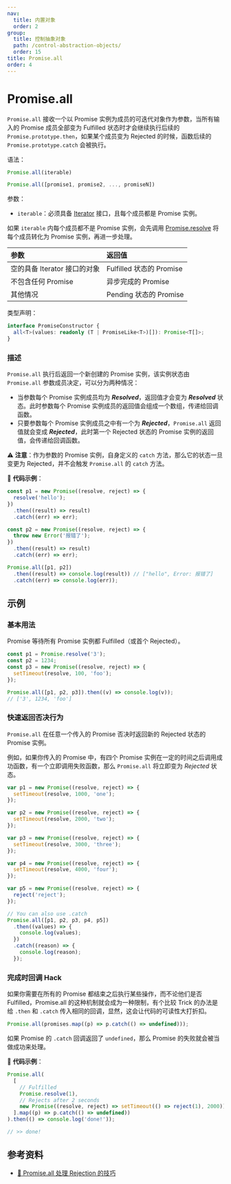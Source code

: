 ```yaml
---
nav:
  title: 内置对象
  order: 2
group:
  title: 控制抽象对象
  path: /control-abstraction-objects/
  order: 15
title: Promise.all
order: 4
---
```


# Promise.all

`Promise.all` 接收一个以 Promise 实例为成员的可迭代对象作为参数，当所有输入的 Promise 成员全部变为 Fulfilled 状态时才会继续执行后续的 `Promise.prototype.then`，如果某个成员变为 Rejected 的时候，函数后续的 `Promise.prototype.catch` 会被执行。

语法：

```js
Promise.all(iterable)

Promise.all([promise1, promise2, ..., promiseN])
```

参数：

- `iterable`：必须具备 [Iterator](../../iterator-objects/iterator) 接口，且每个成员都是 Promise 实例。

如果 `iterable` 内每个成员都不是 Promise 实例，会先调用 [Promise.resolve](resolve) 将每个成员转化为 Promise 实例，再进一步处理。

| 参数                         | 返回值                   |
| :--------------------------- | :----------------------- |
| 空的具备 Iterator 接口的对象 | Fulfilled 状态的 Promise |
| 不包含任何 Promise           | 异步完成的 Promise       |
| 其他情况                     | Pending 状态的 Promise   |

类型声明：

```ts
interface PromiseConstructor {
  all<T>(values: readonly (T | PromiseLike<T>)[]): Promise<T[]>;
}
```

### 描述

`Promise.all` 执行后返回一个新创建的 Promise 实例，该实例状态由 `Promise.all` 参数成员决定，可以分为两种情况：

- 当参数每个 Promise 实例成员均为 **_Resolved_**，返回值才会变为 **_Resolved_** 状态。此时参数每个 Promise 实例成员的返回值会组成一个数组，传递给回调函数。
- 只要参数每个 Promise 实例成员之中有一个为 **_Rejected_**，`Promise.all` 返回值就会变成 **_Rejected_**，此时第一个 Rejected 状态的 Promise 实例的返回值，会传递给回调函数。

⚠️ **注意**：作为参数的 Promise 实例，自身定义的 `catch` 方法，那么它的状态一旦变更为 Rejected，并不会触发 `Promise.all` 的 `catch` 方法。

🌰 **代码示例**：

```js
const p1 = new Promise((resolve, reject) => {
  resolve('hello');
})
  .then((result) => result)
  .catch((err) => err);

const p2 = new Promise((resolve, reject) => {
  throw new Error('报错了');
})
  .then((result) => result)
  .catch((err) => err);

Promise.all([p1, p2])
  .then((result) => console.log(result)) // ["hello", Error: 报错了]
  .catch((err) => console.log(err));
```

## 示例

### 基本用法

Promise 等待所有 Promise 实例都 Fulfilled（或首个 Rejected）。

```js
const p1 = Promise.resolve('3');
const p2 = 1234;
const p3 = new Promise((resolve, reject) => {
  setTimeout(resolve, 100, 'foo');
});

Promise.all([p1, p2, p3]).then((v) => console.log(v));
// ['3', 1234, 'foo']
```

### 快速返回否决行为

`Promise.all` 在任意一个传入的 Promise 否决时返回新的 Rejected 状态的 Promise 实例。

例如，如果你传入的 Promise 中，有四个 Promise 实例在一定的时间之后调用成功函数，有一个立即调用失败函数，那么 `Promise.all` 将立即变为 _Rejected_ 状态。

```js
var p1 = new Promise((resolve, reject) => {
  setTimeout(resolve, 1000, 'one');
});

var p2 = new Promise((resolve, reject) => {
  setTimeout(resolve, 2000, 'two');
});

var p3 = new Promise((resolve, reject) => {
  setTimeout(resolve, 3000, 'three');
});

var p4 = new Promise((resolve, reject) => {
  setTimeout(resolve, 4000, 'four');
});

var p5 = new Promise((resolve, reject) => {
  reject('reject');
});

// You can also use .catch
Promise.all([p1, p2, p3, p4, p5])
  .then((values) => {
    console.log(values);
  })
  .catch((reason) => {
    console.log(reason);
  });
```

### 完成时回调 Hack

如果你需要在所有的 Promise 都结束之后执行某些操作，而不论他们是否 Fulfilled，Promise.all 的这种机制就会成为一种限制，有个比较 Trick 的办法是给 `.then` 和 `.catch` 传入相同的回调，显然，这会让代码的可读性大打折扣。

```js
Promise.all(promises.map((p) => p.catch(() => undefined)));
```

如果 Promise 的 `.catch` 回调返回了 `undefined`，那么 Promise 的失败就会被当做成功来处理。

🌰 **代码示例**：

```js
Promise.all(
  [
    // Fulfilled
    Promise.resolve(1),
    // Rejects after 2 seconds
    new Promise((resolve, reject) => setTimeout(() => reject(1), 2000)),
  ].map((p) => p.catch(() => undefined))
).then(() => console.log('done!'));

// >> done!
```

## 参考资料

- [📝 Promise.all 处理 Rejection 的技巧](https://zhuanlan.zhihu.com/p/26920718)
